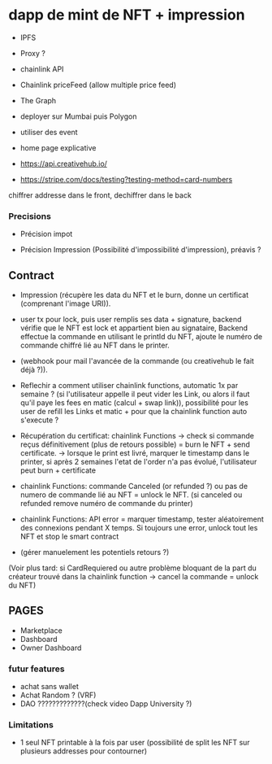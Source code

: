 # dapp de mint de NFT + impression
 - IPFS
 - Proxy ?
 - chainlink API 
 - Chainlink priceFeed (allow multiple price feed)
 - The Graph
 
 - deployer sur Mumbai puis Polygon
 - utiliser des event
 - home page explicative


- https://api.creativehub.io/
- https://stripe.com/docs/testing?testing-method=card-numbers

chiffrer addresse dans le front, dechiffrer dans le back

### Precisions
- Précision impot

- Précision Impression (Possibilité d'impossibilité d'impression), préavis ?


## Contract
- Impression (récupère les data du NFT et le burn, donne un certificat (comprenant l'image URI)).

- user tx pour lock, puis user remplis ses data + signature, backend vérifie que le NFT est lock et appartient bien au signataire, Backend effectue la commande en utilisant le printId du NFT, ajoute le numéro de commande chiffré lié au NFT dans le printer.

- (webhook pour mail l'avancée de la commande (ou creativehub le fait déjà ?)).

- Reflechir a comment utiliser chainlink functions, automatic 1x par semaine ? (si l'utilisateur appelle il peut vider les Link, ou alors il faut qu'il paye les fees en matic (calcul + swap link)), possibilité pour les user de refill les Links et matic + pour que la chainlink function auto s'execute ?

- Récupération du certificat: chainlink Functions -> check si commande reçus définitivement (plus de retours possible) = burn le NFT + send certificate. -> lorsque le print est livré, marquer le timestamp dans le printer, si après 2 semaines l'etat de l'order n'a pas évolué, l'utilisateur peut burn + certificate
- chainlink Functions: commande Canceled (or refunded ?) ou pas de numero de commande lié au NFT = unlock le NFT. (si canceled ou refunded remove numéro de commande du printer)
- chainlink Functions: API error = marquer timestamp, tester aléatoirement des connexions pendant X temps. Si toujours une error, unlock tout les NFT et stop le smart contract
- (gérer manuelement les potentiels retours ?)



(Voir plus tard: si CardRequiered ou autre problème bloquant de la part du créateur trouvé dans la chainlink function -> cancel la commande = unlock du NFT)

## PAGES
- Marketplace
- Dashboard
- Owner Dashboard



### futur features
 - achat sans wallet
 - Achat Random ? (VRF)
 - DAO ?????????????(check video Dapp University ?)




 ### Limitations
  - 1 seul NFT printable à la fois par user (possibilité de split les NFT sur plusieurs addresses pour contourner)